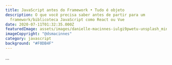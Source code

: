 ```yaml
---
title: JavaScript antes do Framework • Tudo é objeto
description: O que você precisa saber antes de partir para um
  framework/biblicoteca JavaScript como React ou Vue
date: 2020-07-11T01:32:35.000Z
featuredImage: assets/images/danielle-macinnes-iulgi9pwetu-unsplash_min.jpg
imageCopyright: "@dsmacinnes"
category: javascript
background: "#F0DB4F"
---
```

...